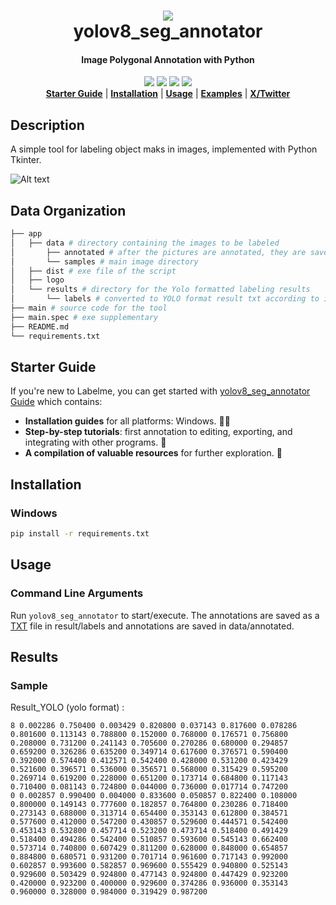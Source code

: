 <h1 align="center">
  <img src="https://images2.imgbox.com/23/3b/oPFjdMcK_o.png"><br/>yolov8_seg_annotator
</h1>

<h4 align="center">
  Image Polygonal Annotation with Python
</h4>

<div align="center">
  <a href="https://pypi.org/project/yolov8-seg-annotator/"><img src="https://img.shields.io/badge/pypi-v1.1.0-v1?logo=python"></a>
  <a href="#"><img src="https://img.shields.io/pypi/pyversions/labelme.svg"></a>
  <a href="#"><img src="https://img.shields.io/badge/Open%20Source-%C2%A9?style=plastic&logo=python&logoColor=green&color=black&cacheSeconds=3600"></a>
  <a href="#"><img src="https://img.shields.io/badge/Made%20By-sukruburakcetin-a?style=plastic&logo=python&logoColor=green&color=black&cacheSeconds=3600"></a>
</div>

<div align="center">
  <a href="#starter-guide"><b>Starter Guide</b></a>
  | <a href="#installation"><b>Installation</b></a>
  | <a href="#usage"><b>Usage</b></a>
  | <a href="#examples"><b>Examples</b></a>
  | <a href="https://x.com/labelmeai"><b>X/Twitter</b></a>
  <!-- | <a href="https://github.com/wkentaro/labelme/discussions"><b>Community</b></a> -->
  <!-- | <a href="https://www.youtube.com/playlist?list=PLI6LvFw0iflh3o33YYnVIfOpaO0hc5Dzw"><b>Youtube FAQ</b></a> -->
</div>

## Description
A simple tool for labeling object maks in images, implemented with Python Tkinter. 


![Alt text](https://images2.imgbox.com/5d/04/RrK3Ocy5_o.png?raw=true "Title")


Data Organization
-----------------
```bash
├── app
│   ├── data # directory containing the images to be labeled
│       ├── annotated # after the pictures are annotated, they are saved in this folder.
│       └── samples # main image directory
│   ├── dist # exe file of the script
│   ├── logo
│   └── results # directory for the Yolo formatted labeling results
│       └── labels # converted to YOLO format result txt according to image file name
├── main # source code for the tool
├── main.spec # exe supplementary
├── README.md
└── requirements.txt
```

## Starter Guide

If you're new to Labelme, you can get started with [yolov8_seg_annotator Guide]() which contains:

- **Installation guides** for all platforms: Windows. 💪🏼
- **Step-by-step tutorials**: first annotation to editing, exporting, and integrating with other programs. 🤭
- **A compilation of valuable resources** for further exploration. 🤗

## Installation

### Windows
```bash
pip install -r requirements.txt
```

## Usage
### Command Line Arguments
Run `yolov8_seg_annotator` to start/execute.
The annotations are saved as a [TXT]() file in result/labels and annotations are saved in data/annotated.


## Results
### Sample
Result_YOLO (yolo format) : 
```
8 0.002286 0.750400 0.003429 0.820800 0.037143 0.817600 0.078286 0.801600 0.113143 0.788800 0.152000 0.768000 0.176571 0.756800 0.208000 0.731200 0.241143 0.705600 0.270286 0.680000 0.294857 0.659200 0.326286 0.635200 0.349714 0.617600 0.376571 0.590400 0.392000 0.574400 0.412571 0.542400 0.428000 0.531200 0.423429 0.521600 0.396571 0.536000 0.356571 0.568000 0.315429 0.595200 0.269714 0.619200 0.228000 0.651200 0.173714 0.684800 0.117143 0.710400 0.081143 0.724800 0.044000 0.736000 0.017714 0.747200
0 0.002857 0.990400 0.004000 0.833600 0.050857 0.822400 0.108000 0.800000 0.149143 0.777600 0.182857 0.764800 0.230286 0.718400 0.273143 0.688000 0.313714 0.654400 0.353143 0.612800 0.384571 0.577600 0.412000 0.547200 0.430857 0.529600 0.444571 0.542400 0.453143 0.532800 0.457714 0.523200 0.473714 0.518400 0.491429 0.518400 0.494286 0.542400 0.510857 0.593600 0.545143 0.662400 0.573714 0.740800 0.607429 0.811200 0.628000 0.848000 0.654857 0.884800 0.680571 0.931200 0.701714 0.961600 0.717143 0.992000 0.602857 0.993600 0.582857 0.969600 0.555429 0.940800 0.525143 0.929600 0.503429 0.924800 0.477143 0.924800 0.447429 0.923200 0.420000 0.923200 0.400000 0.929600 0.374286 0.936000 0.353143 0.960000 0.328000 0.984000 0.319429 0.987200
```
